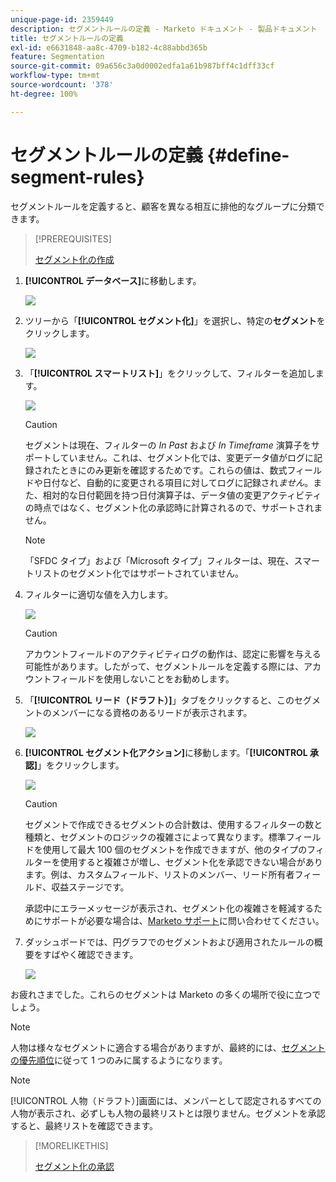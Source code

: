 ```yaml
---
unique-page-id: 2359449
description: セグメントルールの定義 - Marketo ドキュメント - 製品ドキュメント
title: セグメントルールの定義
exl-id: e6631848-aa8c-4709-b182-4c88abbd365b
feature: Segmentation
source-git-commit: 09a656c3a0d0002edfa1a61b987bff4c1dff33cf
workflow-type: tm+mt
source-wordcount: '378'
ht-degree: 100%

---
```


# セグメントルールの定義 {#define-segment-rules}

セグメントルールを定義すると、顧客を異なる相互に排他的なグループに分類できます。

>[!PREREQUISITES]
>
>[セグメント化の作成](/help/marketo/product-docs/personalization/segmentation-and-snippets/segmentation/create-a-segmentation.md)

1. **[!UICONTROL データベース]**&#x200B;に移動します。

   ![](assets/image2017-3-28-14-3a7-3a42.png)

1. ツリーから「**[!UICONTROL セグメント化]**」を選択し、特定の&#x200B;**セグメント**&#x200B;をクリックします。

   ![](assets/image2017-3-28-14-3a11-3a15.png)

1. 「**[!UICONTROL スマートリスト]**」をクリックして、フィルターを追加します。

   ![](assets/image2017-3-28-14-3a18-3a19.png)

   >[!CAUTION]
   >
   >セグメントは現在、フィルターの _In Past_ および _In Timeframe_ 演算子をサポートしていません。これは、セグメント化では、変更データ値がログに記録されたときにのみ更新を確認するためです。これらの値は、数式フィールドや日付など、自動的に変更される項目に対してログに記録され&#x200B;_ません_。また、相対的な日付範囲を持つ日付演算子は、データ値の変更アクティビティの時点ではなく、セグメント化の承認時に計算されるので、サポートされません。

   >[!NOTE]
   >
   >「SFDC タイプ」および「Microsoft タイプ」フィルターは、現在、スマートリストのセグメント化ではサポートされていません。

1. フィルターに適切な値を入力します。

   ![](assets/image2017-3-28-14-3a18-3a33.png)

   >[!CAUTION]
   >
   >アカウントフィールドのアクティビティログの動作は、認定に影響を与える可能性があります。したがって、セグメントルールを定義する際には、アカウントフィールドを使用しないことをお勧めします。

1. 「**[!UICONTROL リード（ドラフト）]**」タブをクリックすると、このセグメントのメンバーになる資格のあるリードが表示されます。

   ![](assets/image2017-3-28-14-3a20-3a15.png)

1. **[!UICONTROL セグメント化アクション]**&#x200B;に移動します。「**[!UICONTROL 承認]**」をクリックします。

   ![](assets/image2014-9-15-11-3a36-3a7.png)

   >[!CAUTION]
   >
   >セグメントで作成できるセグメントの合計数は、使用するフィルターの数と種類と、セグメントのロジックの複雑さによって異なります。標準フィールドを使用して最大 100 個のセグメントを作成できますが、他のタイプのフィルターを使用すると複雑さが増し、セグメント化を承認できない場合があります。例は、カスタムフィールド、リストのメンバー、リード所有者フィールド、収益ステージです。
   >
   >承認中にエラーメッセージが表示され、セグメント化の複雑さを軽減するためにサポートが必要な場合は、[Marketo サポート](https://nation.marketo.com/t5/Support/ct-p/Support)に問い合わせてください。

1. ダッシュボードでは、円グラフでのセグメントおよび適用されたルールの概要をすばやく確認できます。

   ![](assets/image2014-9-15-11-3a36-3a19.png)

お疲れさまでした。これらのセグメントは Marketo の多くの場所で役に立つでしょう。

>[!NOTE]
>
>人物は様々なセグメントに適合する場合がありますが、最終的には、[セグメントの優先順位](/help/marketo/product-docs/personalization/segmentation-and-snippets/segmentation/segmentation-order-priority.md)に従って 1 つのみに属するようになります。

>[!NOTE]
>
>[!UICONTROL 人物（ドラフト）]画面には、メンバーとして認定されるすべての人物が表示され、必ずしも人物の最終リストとは限りません。セグメントを承認すると、最終リストを確認できます。

>[!MORELIKETHIS]
>
>[セグメント化の承認](/help/marketo/product-docs/personalization/segmentation-and-snippets/segmentation/approve-a-segmentation.md)
